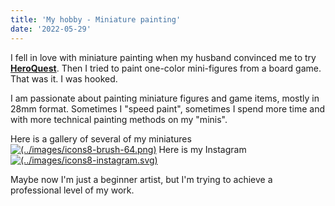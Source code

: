 ```yaml
---
title: 'My hobby - Miniature painting'
date: '2022-05-29'
---
```


I fell in love with miniature painting when my husband convinced me to try [**HeroQuest**](https://en.wikipedia.org/wiki/HeroQuest).
Then I tried to paint one-color mini-figures from a board game.
That was it. I was hooked.

I am passionate about painting miniature figures and game items, mostly in 28mm format. Sometimes I "speed paint", sometimes I spend more time and with more technical painting methods on my "minis".

Here is a gallery of several of my miniatures [![(../images/icons8-brush-64.png)](../images/icons8-brush-64.png)](/paint-gallery)
Here is my Instagram [![(../images/icons8-instagram.svg)](../images/icons8-instagram.svg)](https://www.instagram.com/ponyminis/)

Maybe now I'm just a beginner artist, but I'm trying to achieve a professional level of my work.
